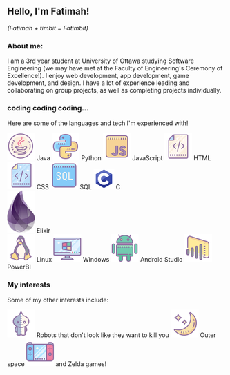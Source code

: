 ## Hello, I'm Fatimah!

_(Fatimah + timbit = Fatimbit)_

### About me:

I am a 3rd year student at University of Ottawa studying Software Engineering (we may have met at the Faculty of Engineering's Ceremony of Excellence!). I enjoy web development, app development, game development, and design. I have a lot of experience leading and collaborating on group projects, as well as completing projects individually.


### coding coding coding...

Here are some of the languages and tech I'm experienced with!

![Java](java.png) Java
![Python](python.png) Python
![JavaScript](javascript.png) JavaScript
![HTML](html.png) HTML
![CSS](css.png) CSS
![SQL](sql.png) SQL
![C](c.png) C  
![Elixir](elixir.png) Elixir    
![Linux](linux.png) Linux
![Windows](windows.png) Windows
![Android Studio](androidstudio.png) Android Studio
![PowerBI](powerbi.png) PowerBI




### My interests

Some of my other interests include:

![Robot](bt21-van.png) Robots that don't look like they want to kill you
![Space](space.png) Outer space
![Video Games](videogames.png) and Zelda games!
